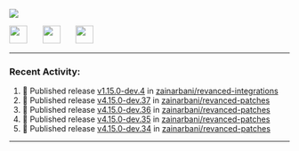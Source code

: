 <p align="left">
  <!-- Typing SVG by DenverCoder1 - https://github.com/DenverCoder1/readme-typing-svg -->
  <a href="https://github.com/DenverCoder1/readme-typing-svg">
    <img src="https://readme-typing-svg.demolab.com/?lines=Hello%2E%2E%2E;Im%20Zain;&font=Fira%20Code&center=false&width=440&height=45&color=00FFFF&vCenter=true&pause=1000&size=22" /></a>
</p>

<p align="left">
  <a href="https://www.youtube.com/@zainarbani"><img width="32px" src="https://www.freeiconspng.com/uploads/youtube-subscribe-png-youtube-subscribe-to-5.png"/></a>
  &#8287;&#8287;&#8287;&#8287;&#8287;
  <a href="https://discord.com/invite/4dMPpvKm"><img width="32px" src="https://www.freeiconspng.com/uploads/discord-icon-7.png"/></a>
  &#8287;&#8287;&#8287;&#8287;&#8287;
  <a href="https://t.me/AnotherZain"><img width="32px" src="https://www.freeiconspng.com/uploads/telegram-icon-1.png"></a>
</p>

---

<h3>Recent Activity:</h3>

<!-- https://github.com/jamesgeorge007/github-activity-readme -->
<!--START_SECTION:activity-->
1. 🚀 Published release [v1.15.0-dev.4](https://github.com/zainarbani/revanced-integrations/releases/tag/v1.15.0-dev.4) in [zainarbani/revanced-integrations](https://github.com/zainarbani/revanced-integrations)
2. 🚀 Published release [v4.15.0-dev.37](https://github.com/zainarbani/revanced-patches/releases/tag/v4.15.0-dev.37) in [zainarbani/revanced-patches](https://github.com/zainarbani/revanced-patches)
3. 🚀 Published release [v4.15.0-dev.36](https://github.com/zainarbani/revanced-patches/releases/tag/v4.15.0-dev.36) in [zainarbani/revanced-patches](https://github.com/zainarbani/revanced-patches)
4. 🚀 Published release [v4.15.0-dev.35](https://github.com/zainarbani/revanced-patches/releases/tag/v4.15.0-dev.35) in [zainarbani/revanced-patches](https://github.com/zainarbani/revanced-patches)
5. 🚀 Published release [v4.15.0-dev.34](https://github.com/zainarbani/revanced-patches/releases/tag/v4.15.0-dev.34) in [zainarbani/revanced-patches](https://github.com/zainarbani/revanced-patches)
<!--END_SECTION:activity-->

---

